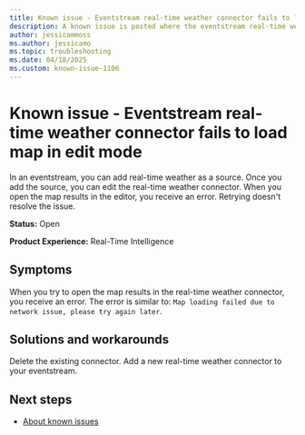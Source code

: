 ```yaml
---
title: Known issue - Eventstream real-time weather connector fails to load map in edit mode
description: A known issue is posted where the eventstream real-time weather connector fails to load map in edit mode.
author: jessicammoss
ms.author: jessicamo
ms.topic: troubleshooting  
ms.date: 04/18/2025
ms.custom: known-issue-1106
---
```


# Known issue - Eventstream real-time weather connector fails to load map in edit mode

In an eventstream, you can add real-time weather as a source. Once you add the source, you can edit the real-time weather connector. When you open the map results in the editor, you receive an error. Retrying doesn't resolve the issue.

**Status:** Open

**Product Experience:** Real-Time Intelligence

## Symptoms

When you try to open the map results in the real-time weather connector, you receive an error. The error is similar to: `Map loading failed due to network issue, please try again later`.

## Solutions and workarounds

Delete the existing connector. Add a new real-time weather connector to your eventstream.

## Next steps

- [About known issues](https://support.fabric.microsoft.com/known-issues)
